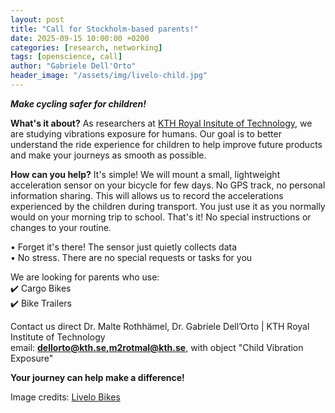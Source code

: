 ```yaml
---
layout: post
title: "Call for Stockholm-based parents!"
date: 2025-09-15 10:00:00 +0200
categories: [research, networking]
tags: [openscience, call]
author: "Gabriele Dell'Orto"
header_image: "/assets/img/livelo-child.jpg"
---
```


***Make cycling safer for children!***

**What's it about?**
As researchers at [KTH Royal Insitute of Technology](https://www.kth.se/), we are studying vibrations exposure for humans. Our goal is to better understand the ride experience for children to help improve future products and make your journeys as smooth as possible.

**How can you help?**
It's simple! We will mount a small, lightweight acceleration sensor on your bicycle for few days. No GPS track, no personal information sharing.  This will allows us to record the accelerations experienced by the children during transport. You just use it as you normally would on your morning trip to school. That's it! No special instructions or changes to your routine.

• Forget it's there! The sensor just quietly collects data\
• No stress. There are no special requests or tasks for you

We are looking for parents who use:\
✔️ Cargo Bikes\
✔️ Bike Trailers

Contact us direct
Dr. Malte Rothhämel, Dr. Gabriele Dell’Orto | KTH Royal Institute of Technology\
email: [**dellorto@kth.se,m2rotmal@kth.se**](mailto:dellorto@kth.se,m2rotmal@kth.se), with object "Child Vibration Exposure"

**Your journey can help make a difference!**

Image credits: [Livelo Bikes](https://livelo.com/)